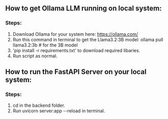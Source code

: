 ## How to get Ollama LLM running on local system:

### Steps: 

1. Download Ollama for your system here: https://ollama.com/
2. Run this command in terminal to get the Llama3.2:3B model: ollama pull llama3.2:3b  # for the 3B model
3. 'pip install -r requirements.txt' to download required libaries.
4. Run script as normal.

## How to run the FastAPI Server on your local system:

### Steps:

1. cd in the backend folder.
2. Run uvicorn server:app --reload in terminal.